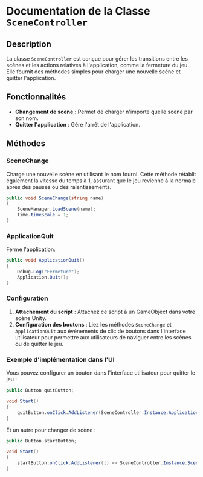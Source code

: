 # Documentation de la Classe `SceneController`

## Description

La classe `SceneController` est conçue pour gérer les transitions entre les scènes et les actions relatives à l'application, comme la fermeture du jeu. Elle fournit des méthodes simples pour charger une nouvelle scène et quitter l'application.

## Fonctionnalités

- **Changement de scène** : Permet de charger n'importe quelle scène par son nom.
- **Quitter l'application** : Gère l'arrêt de l'application.

## Méthodes

### SceneChange

Charge une nouvelle scène en utilisant le nom fourni. Cette méthode rétablit également la vitesse du temps à 1, assurant que le jeu revienne à la normale après des pauses ou des ralentissements.

```csharp
public void SceneChange(string name)
{
    SceneManager.LoadScene(name);
    Time.timeScale = 1;
}
```

### ApplicationQuit

Ferme l'application.
```csharp
public void ApplicationQuit()
{
    Debug.Log("Fermeture");
    Application.Quit();
}
```


### Configuration

1. **Attachement du script** : Attachez ce script à un GameObject dans votre scène Unity.
2. **Configuration des boutons** : Liez les méthodes `SceneChange` et `ApplicationQuit` aux événements de clic de boutons dans l'interface utilisateur pour permettre aux utilisateurs de naviguer entre les scènes ou de quitter le jeu.

### Exemple d'implémentation dans l'UI

Vous pouvez configurer un bouton dans l'interface utilisateur pour quitter le jeu :

```csharp
public Button quitButton;

void Start()
{
    quitButton.onClick.AddListener(SceneController.Instance.ApplicationQuit);
}
```

Et un autre pour changer de scène :

```csharp
public Button startButton;

void Start()
{
    startButton.onClick.AddListener(() => SceneController.Instance.SceneChange("GameScene"));
}
```

